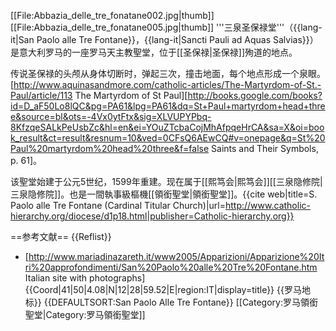 [[File:Abbazia_delle_tre_fonatane002.jpg|thumb]]
[[File:Abbazia_delle_tre_fonatane005.jpg|thumb]]
'''三泉圣保禄堂'''（{{lang-it|San Paolo alle Tre Fontane}}，{{lang-it|Sancti Pauli ad Aquas Salvias}}）是意大利罗马的一座罗马天主教聖堂，位于[[圣保禄|圣保禄]]殉道的地点。 

传说圣保禄的头颅从身体切断时，弹起三次，撞击地面，每个地点形成一个泉眼。<ref>[http://www.aquinasandmore.com/catholic-articles/The-Martyrdom-of-St.-Paul/article/113 The Martyrdom of St Paul]</ref><ref>[http://books.google.com/books?id=D_aF50Lo8lQC&pg=PA61&lpg=PA61&dq=St+Paul+martyrdom+head+three&source=bl&ots=-4Vx0ytFtx&sig=XLVUPYPbq-8KfzqeSALkPeUsbZc&hl=en&ei=YOuZTcbaCojMhAfpqeHrCA&sa=X&oi=book_result&ct=result&resnum=10&ved=0CFsQ6AEwCQ#v=onepage&q=St%20Paul%20martyrdom%20head%20three&f=false Saints and Their Symbols, p. 61]</ref>。

该聖堂始建于公元5世纪，1599年重建。现在属于[[熙笃会|熙笃会]][[三泉隐修院|三泉隐修院]]。也是一間執事級樞機[[領銜聖堂|領銜聖堂]]。<ref>{{cite web|title=S. Paolo alle Tre Fontane (Cardinal Titular Church)|url=http://www.catholic-hierarchy.org/diocese/d1p18.html|publisher=Catholic-hierarchy.org}}</ref>

==参考文献==
{{Reflist}}
* [http://www.mariadinazareth.it/www2005/Apparizioni/Apparizione%20Itri%20approfondimenti/San%20Paolo%20alle%20Tre%20Fontane.htm Italian site with photographs]
{{Coord|41|50|4.08|N|12|28|59.52|E|region:IT|display=title}}
{{罗马地标}}
{{DEFAULTSORT:San Paolo Alle Tre Fontane}}
[[Category:罗马領銜聖堂|Category:罗马領銜聖堂]]